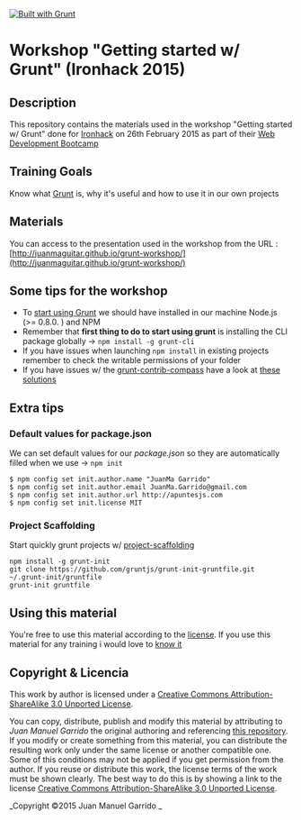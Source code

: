 [![Built with Grunt](https://cdn.gruntjs.com/builtwith.png)](http://gruntjs.com/)

# Workshop "Getting started w/ Grunt" (Ironhack 2015) #

## Description ##

This repository contains the materials used in the workshop "Getting started w/ Grunt" done for [Ironhack](http://www.ironhack.com/en/) on 26th February 2015 as part of their [Web Development Bootcamp](http://www.ironhack.com/en/)

## Training Goals ##

Know what [Grunt](http://gruntjs.com/) is, why it's useful and how to use it in our own projects

## Materials ##

You can access to the presentation used in the workshop from the URL : [http://juanmaguitar.github.io/grunt-workshop/](http://juanmaguitar.github.io/grunt-workshop/)

## Some tips for the workshop

- To [start using Grunt](http://gruntjs.com/getting-started) we should have installed in our machine Node.js (>= 0.8.0. ) and NPM
- Remember that **first thing to do to start using grunt** is installing the CLI package globally → `npm install -g grunt-cli`
- If you have issues when launching `npm install` in existing projects remember to check the writable permissions of your folder
- If you have issues w/ the [grunt-contrib-compass](https://github.com/gruntjs/grunt-contrib-compass) have a look at [these solutions](http://stackoverflow.com/questions/23042166/grunt-contrib-sass-not-working-with-compass)

## Extra tips

### Default values for package.json

We can set default values for our _package.json_ so they are automatically filled when we use  → `npm init`

    $ npm config set init.author.name "JuanMa Garrido"
    $ npm config set init.author.email JuanMa.Garrido@gmail.com
    $ npm config set init.author.url http://apuntesjs.com
    $ npm config set init.license MIT

### Project Scaffolding

Start quickly grunt projects w/ [project-scaffolding](http://gruntjs.com/project-scaffolding)

    npm install -g grunt-init
    git clone https://github.com/gruntjs/grunt-init-gruntfile.git ~/.grunt-init/gruntfile
    grunt-init gruntfile


## Using this material ##

You're free to use this material according to the [license](http://creativecommons.org/licenses/by-sa/3.0/deed.en). 
If you use this material for any training i would love to [know it](<mailto:JuanMa.Garrido@gmail.com>)

## Copyright & Licencia ##

This work by author is licensed under a [Creative Commons Attribution-ShareAlike 3.0 Unported License](http://creativecommons.org/licenses/by-sa/3.0/deed.en_US).

You can copy, distribute, publish and modify this material by attributing to _Juan Manuel Garrido_ the original authoring and referencing [this repository](https://github.com/juanmaguitar/grunt-workshop). If you modify or create something from this material, you can distribute the resulting work only under the same license or another compatible one. Some of this conditions may not be applied if you get permission from the author.  If you reuse or distribute this work, the license terms of the work must be shown clearly. The best way to do this is by showing a link to the license [Creative Commons Attribution-ShareAlike 3.0 Unported License](http://creativecommons.org/licenses/by-sa/3.0/deed.en_US). 

_Copyright &copy;2015 Juan Manuel Garrido _
